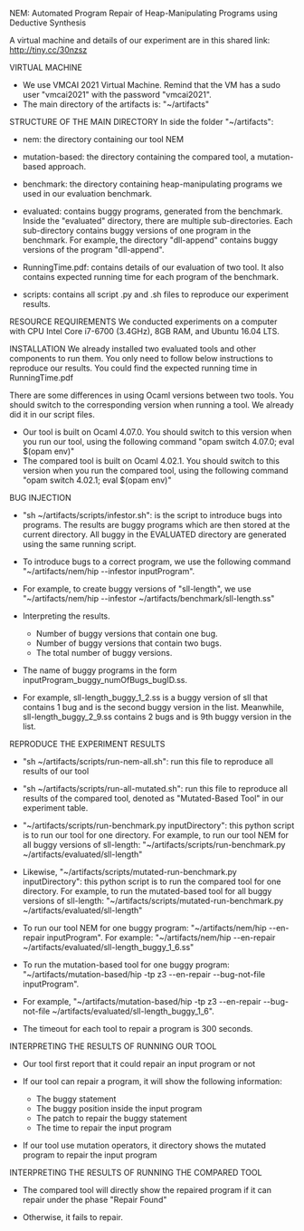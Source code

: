 NEM: Automated Program Repair of Heap-Manipulating Programs using Deductive Synthesis

A virtual machine and details of our experiment are in this shared link: http://tiny.cc/30nzsz

VIRTUAL MACHINE
-   We use VMCAI 2021 Virtual Machine. Remind that the VM has a sudo user "vmcai2021"
    with the password "vmcai2021".
-   The main directory of the artifacts is: "~/artifacts"

STRUCTURE OF THE MAIN DIRECTORY
In side the folder "~/artifacts":
-   nem: the directory containing our tool NEM

-   mutation-based: the directory containing the compared tool, a mutation-based approach.

-   benchmark: the directory containing heap-manipulating programs we used in our
    evaluation benchmark.

-   evaluated: contains buggy programs, generated from the benchmark.
    Inside the "evaluated" directory, there are multiple sub-directories. Each sub-directory
    contains buggy versions of one program in the benchmark. For example,
    the directory "dll-append" contains buggy versions of the program "dll-append".

-   RunningTime.pdf: contains details of our evaluation of two tool.
    It also contains expected running time for each program of the benchmark.

-   scripts: contains all script .py and .sh files to reproduce our experiment results.

RESOURCE REQUIREMENTS
    We conducted experiments on a computer with CPU Intel Core i7-6700 (3.4GHz), 8GB RAM,
    and Ubuntu 16.04 LTS.

INSTALLATION
    We already installed two evaluated tools and other components to run them.
    You only need to follow below instructions to reproduce our results.
    You could find the expected running time in RunningTime.pdf

There are some differences in using Ocaml versions between two tools. You should switch to the
   corresponding version when running a tool. We already did it in our script files.
-   Our tool is built on Ocaml 4.07.0. You should switch to this version when you run our tool,
    using the following command "opam switch 4.07.0; eval $(opam env)"
-   The compared tool is built on Ocaml 4.02.1. You should switch to this version when you run
    the compared tool, using the following command "opam switch 4.02.1; eval $(opam env)"


BUG INJECTION

-   "sh ~/artifacts/scripts/infestor.sh": is the script to introduce bugs into programs.
    The results are buggy programs which are then stored at the current directory.
    All buggy in the EVALUATED directory are generated using the same running script.

-   To introduce bugs to a correct program, we use the following command "~/artifacts/nem/hip --infestor inputProgram". 

-   For example, to create buggy versions of "sll-length", we use "~/artifacts/nem/hip --infestor ~/artifacts/benchmark/sll-length.ss"

-   Interpreting the results.
    + Number of buggy versions that contain one bug.
    + Number of buggy versions that contain two bugs.
    + The total number of buggy versions.

-   The name of buggy programs in the form inputProgram\_buggy\_numOfBugs\_bugID.ss.
    
-   For example, sll-length\_buggy\_1\_2.ss is a buggy version of sll that contains 1 bug
    and is the second buggy version in the list. Meanwhile, sll-length\_buggy\_2\_9.ss
    contains 2 bugs and is 9th buggy version in the list.

REPRODUCE THE EXPERIMENT RESULTS

-   "sh ~/artifacts/scripts/run-nem-all.sh": run this file to reproduce all results of our tool

-   "sh ~/artifacts/scripts/run-all-mutated.sh": run this file to reproduce all results of
    the compared tool, denoted as "Mutated-Based Tool" in our experiment table.

-   "\~/artifacts/scripts/run-benchmark.py inputDirectory": this python script is to run
    our tool for one directory.
    For example, to run our tool NEM for all buggy versions of sll-length:
    "~/artifacts/scripts/run-benchmark.py ~/artifacts/evaluated/sll-length"

-   Likewise, "~/artifacts/scripts/mutated-run-benchmark.py inputDirectory":
    this python script is to run the compared tool for one directory.
     For example, to run the mutated-based tool for all buggy versions of sll-length:
     "~/artifacts/scripts/mutated-run-benchmark.py ~/artifacts/evaluated/sll-length"

-   To run our tool NEM for one buggy program:
    "~/artifacts/nem/hip --en-repair inputProgram".
    For example:
    "~/artifacts/nem/hip --en-repair ~/artifacts/evaluated/sll-length\_buggy\_1\_6.ss"

-   To run the mutation-based tool for one buggy program:
    "~/artifacts/mutation-based/hip -tp z3 --en-repair --bug-not-file inputProgram".

-   For example,
    "~/artifacts/mutation-based/hip -tp z3 --en-repair --bug-not-file ~/artifacts/evaluated/sll-length\_buggy\_1\_6".

-   The timeout for each tool to repair a program is 300 seconds.

INTERPRETING THE RESULTS OF RUNNING OUR TOOL

-   Our tool first report that it could repair an input program or not

-   If our tool can repair a program, it will show the following information:
    + The buggy statement
    + The buggy position inside the input program
    + The patch to repair the buggy statement
    + The time to repair the input program

-   If our tool use mutation operators, it directory shows the mutated program to repair
    the input program

INTERPRETING THE RESULTS OF RUNNING THE COMPARED TOOL
-   The compared tool will directly show the repaired program if it can repair under
    the phase "Repair Found"

-   Otherwise, it fails to repair.
